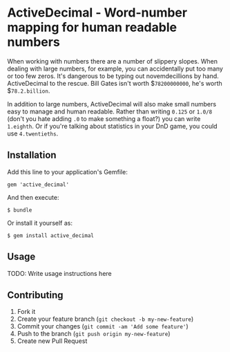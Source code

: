 # ActiveDecimal - Word-number mapping for human readable numbers

When working with numbers there are a number of slippery slopes.  When dealing with large numbers, for example, you can accidentally put too many or too few zeros.  It's dangerous to be typing out novemdecillions by hand.  ActiveDecimal to the rescue.  Bill Gates isn't worth $`78200000000`, he's worth $`78.2.billion`.

In addition to large numbers, ActiveDecimal will also make small numbers easy to manage and human readable.  Rather than writing `0.125` or `1.0/8` (don't you hate adding `.0` to make something a float?) you can write `1.eighth`.  Or if you're talking about statistics in your DnD game, you could use `4.twentieths`.

## Installation

Add this line to your application's Gemfile:

    gem 'active_decimal'

And then execute:

    $ bundle

Or install it yourself as:

    $ gem install active_decimal

## Usage

TODO: Write usage instructions here

## Contributing

1. Fork it
2. Create your feature branch (`git checkout -b my-new-feature`)
3. Commit your changes (`git commit -am 'Add some feature'`)
4. Push to the branch (`git push origin my-new-feature`)
5. Create new Pull Request

